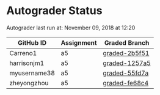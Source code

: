# Autograder Status
Autograder last run at: November 09, 2018 at 12:20

| GitHub ID | Assignment | Graded Branch |
|-----------|------------|---------------|
| Carreno1 | a5 | [graded-2b5f51](https://github.com/Fall2018COMP401-001/a5-Carreno1/tree/graded-2b5f51) | 
| harrisonjm1 | a5 | [graded-1257a5](https://github.com/Fall2018COMP401-001/a5-harrisonjm1/tree/graded-1257a5) | 
| myusername38 | a5 | [graded-55fd7a](https://github.com/Fall2018COMP401-001/a5-myusername38/tree/graded-55fd7a) | 
| zheyongzhou | a5 | [graded-fe68c4](https://github.com/Fall2018COMP401-001/a5-zheyongzhou/tree/graded-fe68c4) | 
